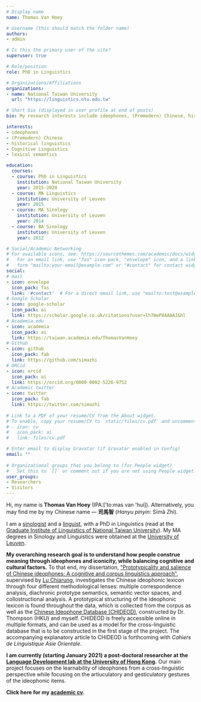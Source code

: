```yaml
---
# Display name
name: Thomas Van Hoey

# Username (this should match the folder name)
authors:
- admin

# Is this the primary user of the site?
superuser: true

# Role/position
role: PhD in Linguistics

# Organizations/Affiliations
organizations:
- name: National Taiwan University
  url: "https://linguistics.ntu.edu.tw"

# Short bio (displayed in user profile at end of posts)
bio: My research interests include ideophones, (Premodern) Chinese, historical linguistics, Cognitive Linguistics, and lexical semantics.

interests:
- ideophones
- (Premodern) Chinese
- historical linguistics
- Cognitive Linguistics
- lexical semantics

education:
  courses:
  - course: PhD in Linguistics
    institution: National Taiwan University
    year: 2015-2020
  - course: MA Linguistics
    institution: University of Leuven
    year: 2015
  - course: MA Sinology
    institution: University of Leuven
    year: 2014
  - course: BA Sinology
    institution: University of Leuven
    year: 2012 

# Social/Academic Networking
# For available icons, see: https://sourcethemes.com/academic/docs/widgets/#icons
#   For an email link, use "fas" icon pack, "envelope" icon, and a link in the
#   form "mailto:your-email@example.com" or "#contact" for contact widget.
social:
# mail
- icon: envelope
  icon_pack: fas
  link: '#contact'  # For a direct email link, use "mailto:test@example.org".
# Google Scholar
- icon: google-scholar
  icon_pack: ai
  link: https://scholar.google.co.uk/citations?user=lh7WeP8AAAAJ&hl
# Academia.edu
- icon: academia
  icon_pack: ai
  link: https://taiwan.academia.edu/ThomasVanHoey
# Github
- icon: github
  icon_pack: fab
  link: https://github.com/simazhi
# ORCid
- icon: orcid
  icon_pack: ai
  link: https://orcid.org/0000-0002-5226-9752
# Academic twitter
- icon: twitter
  icon_pack: fab
  link: https://twitter.com/simazhi
  
# Link to a PDF of your resume/CV from the About widget.
# To enable, copy your resume/CV to `static/files/cv.pdf` and uncomment the lines below.  
# - icon: cv
#   icon_pack: ai
#   link: files/cv.pdf 

# Enter email to display Gravatar (if Gravatar enabled in Config)
email: ""
  
# Organizational groups that you belong to (for People widget)
#   Set this to `[]` or comment out if you are not using People widget.  
user_groups:
- Researchers
- Visitors
---
```


Hi, my name is **Thomas Van Hoey** (IPA:['to:mas van 'hui]). Alternatively, you may find me by my Chinese name — **司馬智** (*Hanyu pinyin*: Sīmǎ Zhì).

I am a <a href="https://en.wikipedia.org/wiki/Sinology" target="_blank">sinologist</a> and a <a href="https://en.wikipedia.org/wiki/Linguistics" target="_blank">linguist</a>, with a PhD in Linguistics (read at the <a href="https://linguistics.ntu.edu.tw" target="_blank">Graduate Institute of Linguistics of National Taiwan University</a>).
My MA degrees in Sinology and Linguistics were obtained at the  <a href="http://www.kuleuven.be/english" target="_blank">University of Leuven</a>.


**My overarching research goal is to understand how people construe meaning through ideophones and iconicity, while balancing cognitive and cultural factors.**
To that end, my dissertation, ["Prototypicality and salience of Chinese ideophones: A cognitive and corpus linguistics approach"](https://www.thomasvanhoey.com/files/DISSERTATION.pdf), supervised by [Lu Chiarung](http://chiarung.blog.ntu.edu.tw), investigates the Chinese ideophonic lexicon through four different methodological lenses: multiple correspondence analysis, diachronic prototype semantics, semantic vector spaces, and collostructional analysis. 
A prototypical structuring of the ideophonic lexicon is found throughout the data, which is collected from the corpus as well as the [Chinese Ideophone Database (CHIDEOD)](/projects/chideod/), constructed by Dr. Thompson (HKU) and myself. 
CHIDEOD is freely accessible online in multiple formats, and can be used as a model for the cross-linguistic database that is to be constructed in the first stage of the project. 
The accompanying explanatory article to CHIDEOD is forthcoming with *Cahiers de Linguistique Asie Orientale*.

**I am currently (starting January 2021) a post-doctoral researcher at the [Language Development lab at the University of Hong Kong](http://ldl.linguistics.hku.hk/).**
Our main project focuses on the learnability of ideophones from a cross-linguistic perspective while focusing on the artiuculatory and gesticulatory gestures of the ideophonic items.


**Click here for my [academic cv](/cv/cv_thomas.pdf).**
